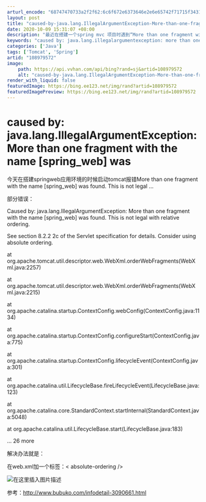 ```yaml
---
arturl_encode: "68747470733a2f2f62:6c6f672e6373646e2e6e65742f71715f34313431343237322f:61727469636c652f64657461696c732f313038393739353732"
layout: post
title: "caused-by-java.lang.IllegalArgumentException-More-than-one-fragment-with-the-name-spring_web-was"
date: 2020-10-09 15:31:07 +08:00
description: "最近在搭建一个spring mvc 项目时遇到“More than one fragment wit"
keywords: "caused by: java.lang.illegalargumentexception: more than one fragment with t"
categories: ['Java']
tags: ['Tomcat', 'Spring']
artid: "108979572"
image:
    path: https://api.vvhan.com/api/bing?rand=sj&artid=108979572
    alt: "caused-by-java.lang.IllegalArgumentException-More-than-one-fragment-with-the-name-spring_web-was"
render_with_liquid: false
featuredImage: https://bing.ee123.net/img/rand?artid=108979572
featuredImagePreview: https://bing.ee123.net/img/rand?artid=108979572
---
```


# caused by: java.lang.IllegalArgumentException: More than one fragment with the name [spring_web] was

今天在搭建springweb应用环境的时候启动tomcat报错More than one fragment with the name [spring_web] was found. This is not legal …

部分错误：

Caused by: java.lang.IllegalArgumentException: More than one fragment with the name [spring_web] was found. This is not legal with relative ordering.
  
See section 8.2.2 2c of the Servlet specification for details. Consider using absolute ordering.
  
at org.apache.tomcat.util.descriptor.web.WebXml.orderWebFragments(WebXml.java:2257)
  
at org.apache.tomcat.util.descriptor.web.WebXml.orderWebFragments(WebXml.java:2215)
  
at org.apache.catalina.startup.ContextConfig.webConfig(ContextConfig.java:1134)
  
at org.apache.catalina.startup.ContextConfig.configureStart(ContextConfig.java:775)
  
at org.apache.catalina.startup.ContextConfig.lifecycleEvent(ContextConfig.java:301)
  
at org.apache.catalina.util.LifecycleBase.fireLifecycleEvent(LifecycleBase.java:123)
  
at org.apache.catalina.core.StandardContext.startInternal(StandardContext.java:5048)
  
at org.apache.catalina.util.LifecycleBase.start(LifecycleBase.java:183)
  
… 26 more
  
解决办法就是：

在web.xml加一个标签：< absolute-ordering />

![在这里插入图片描述](https://i-blog.csdnimg.cn/blog_migrate/e86cdb8c9c84251179dd2e4cdd62d2f6.png#pic_center)

参考：http://www.bubuko.com/infodetail-3090661.html